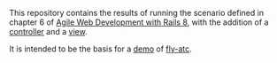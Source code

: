 This repository contains the results of running the scenario defined in chapter 6 of [Agile Web Development with Rails 8](https://pragprog.com/titles/rails8/agile-web-development-with-rails-8/), with the addition of a [controller](https://github.com/rubys/depot8/blob/main/app/controllers/atc_controller.rb) and a [view](https://github.com/rubys/depot8/blob/main/app/views/atc/index.html.erb).

It is intended to be the basis for a [demo](https://github.com/rubys/fly-atc/blob/main/docs/demo.md) of [fly-atc](https://github.com/rubys/fly-atc?tab=readme-ov-file#fly-atc).
